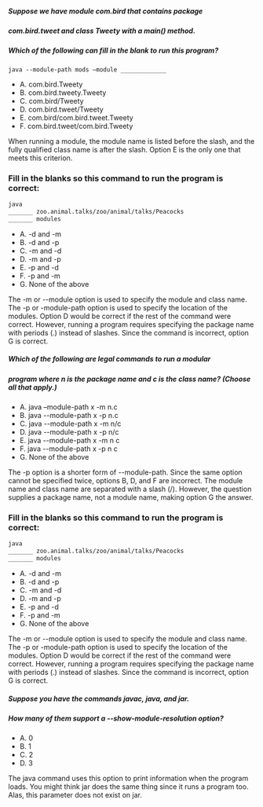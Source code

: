 ##### Suppose we have module com.bird that contains package
##### com.bird.tweet and class Tweety with a main() method.
##### Which of the following can fill in the blank to run this program?

``` ssh
java --module-path mods –module _____________
```

*  A. com.bird.Tweety
*  B. com.bird.tweety.Tweety
*  C. com.bird/Tweety
*  D. com.bird.tweet/Tweety
*  E. com.bird/com.bird.tweet.Tweety
*  F. com.bird.tweet/com.bird.Tweety

When running a module, the module name is listed before the slash,
and the fully qualified class name is after the slash.
Option E is the only one that meets this criterion.

### Fill in the blanks so this command to run the program is correct:
``` txt
java
_______ zoo.animal.talks/zoo/animal/talks/Peacocks
_______ modules
```

*  A. -d and -m
*  B. -d and -p
*  C. -m and -d
*  D. -m and -p
*  E. -p and -d
*  F. -p and -m
*  G. None of the above

The -m or --module option is used to specify the module and class name.
The -p or -module-path option is used to specify the location of the modules.
Option D would be correct if the rest of the command were correct.
However, running a program requires specifying the package name with periods (.) instead of slashes.
Since the command is incorrect, option G is correct.


##### Which of the following are legal commands to run a modular
##### program where n is the package name and c is the class name? (Choose all that apply.)
* A. java –module-path x -m n.c
* B. java --module-path x -p n.c
* C. java --module-path x -m n/c
* D. java --module-path x -p n/c
* E. java --module-path x -m n c
* F. java --module-path x -p n c
* G. None of the above

The -p option is a shorter form of --module-path.
Since the same option cannot be specified
twice, options B, D, and F are incorrect.
The module name and class name are separated with a slash (/).
However, the question supplies a package name,
not a module name, making option G the answer.

### Fill in the blanks so this command to run the program is correct:
```sh
java
_______ zoo.animal.talks/zoo/animal/talks/Peacocks
_______ modules
```
*  A. -d and -m
*  B. -d and -p
*  C. -m and -d
*  D. -m and -p
*  E. -p and -d
*  F. -p and -m
*  G. None of the above

The -m or --module option is used to specify the module and class name.
The -p or -module-path option is used to specify the location of the modules.
Option D would be correct if the rest of the command were correct.
However, running a program requires specifying the package name with periods (.) instead of slashes.
Since the command is incorrect, option G is correct.

##### Suppose you have the commands javac, java, and jar.
##### How many of them support a --show-module-resolution option?
* A. 0
* B. 1
* C. 2
* D. 3

The java command uses this option to print information when the program loads.
You might think jar does the same thing since it runs a program too.
Alas, this parameter does not exist on jar.